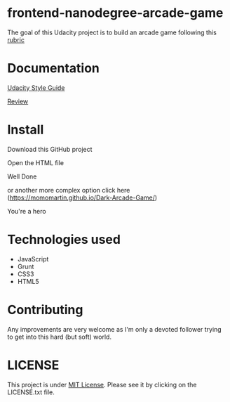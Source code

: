 # frontend-nanodegree-arcade-game
The goal of this Udacity project is to build an arcade game following this [rubric](https://docs.google.com/document/d/1v01aScPjSWCCWQLIpFqvg3-vXLH2e8_SZQKC8jNO0Dc/pub?embedded=true)

# Documentation
[Udacity Style Guide](http://udacity.github.io/frontend-nanodegree-styleguide/)

[Review](https://review.udacity.com/#!/rubrics/15/view)

# Install

Download this GitHub project

Open the HTML file

Well Done

or another more complex option click here (https://momomartin.github.io/Dark-Arcade-Game/)

You're a hero

# Technologies used

* JavaScript
* Grunt
* CSS3
* HTML5

# Contributing

Any improvements are very welcome as I'm only a devoted follower trying to get into this hard (but soft) world.

# LICENSE

This project is under [MIT License](https://opensource.org/licenses/MIT).
Please see it by clicking on the LICENSE.txt file.
